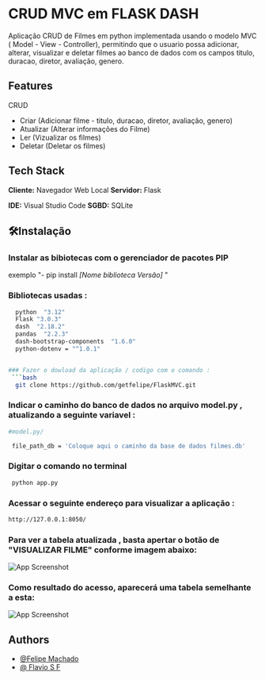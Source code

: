 
# CRUD MVC em FLASK DASH 

Aplicação CRUD de Filmes em python implementada usando o modelo MVC ( Model - View - Controller), permitindo que o usuario possa adicionar, alterar, visualizar e deletar filmes ao banco de dados com os campos titulo, duracao, diretor, avaliação, genero.




## Features
  CRUD
- Criar (Adicionar filme - titulo, duracao, diretor, avaliação, genero)
- Atualizar (Alterar informações do Filme)
- Ler (Vizualizar os filmes)
- Deletar (Deletar os filmes)


## Tech Stack

**Cliente:** Navegador Web Local
**Servidor:** Flask

**IDE:** Visual Studio Code
**SGBD:** SQLite


## 🛠Instalação

### Instalar as bibiotecas com o gerenciador de pacotes PIP
exemplo "- pip install *[*Nome biblioteca Versão*]* "

### Bibliotecas usadas :
```bash
  python  "3.12"
  Flask "3.0.3"
  dash  "2.18.2"
  pandas  "2.2.3"
  dash-bootstrap-components  "1.6.0"
  python-dotenv = "^1.0.1"


### Fazer o dowload da aplicação / codigo com o comando :
 ```bash
  git clone https://github.com/getfelipe/FlaskMVC.git 
```
### Indicar o caminho do banco de dados no arquivo model.py , atualizando a seguinte variavel :
 ```bash
 #model.py/

  file_path_db = 'Coloque aqui o caminho da base de dados filmes.db'
```
### Digitar o comando no terminal 
 ```bash
  python app.py
```
### Acessar o seguinte endereço para visualizar a aplicação :
 ```bash
 http://127.0.0.1:8050/
```



### Para ver a tabela atualizada , basta apertar o botão de "VISUALIZAR FILME" conforme imagem abaixo:

![App Screenshot](https://i.ibb.co/L6dKj4c/Screenshot-from-2024-11-22-21-22-24.png)

### Como resultado do acesso, aparecerá uma tabela semelhante  a esta: 

![App Screenshot](https://i.ibb.co/rbBQfm4/Screenshot-from-2024-11-22-21-39-48.png)

## Authors

- [@Felipe Machado](https://github.com/getfelipe)
- [@ Flavio S F](https://github.com/flavionesz)
